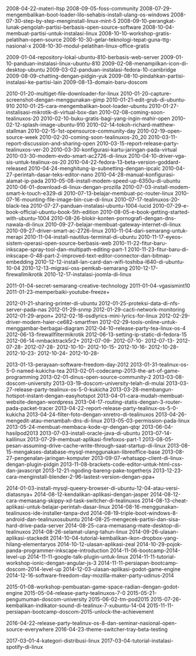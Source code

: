 2008-04-22-materi-ltsp
2008-09-05-foss-community
2008-07-29-mengembalikan-boot-loader-lilo-sehabis-install-ulang-os-windows
2008-07-30-step-by-step-menginstall-linux-mint-5
2008-09-10-perangkat-lunak-pengolah-partisi-berbasis-open-source-software
2008-10-04-membuat-partisi-untuk-instalasi-linux
2008-10-10-workshop-gratis-pelatihan-open-source
2008-10-30-gelar-teknologi-tepat-guna-ttg-nasional-x
2008-10-30-modul-pelatihan-linux-office-gratis

2009-01-04-repository-lokal-ubuntu-810-berbasis-web-server
2009-01-10-panduan-instalasi-linux-ubuntu-810
2009-02-08-menampilkan-icon-di-desktop-ubuntu
2009-03-02-panduan-instalasi-fedora-10-cambridge
2009-08-09-chatting-dengan-pidgin-yuk
2009-08-10-pindahkan-partisi-instalasi-ke-partisi-lain
2009-08-13-domain-baru-doscom

2010-01-20-multiget-file-downloader-for-linux
2010-01-20-capture-screenshot-dengan-menggunakan-gimp
2010-01-21-edit-grub-di-ubuntu-910
2010-01-25-cara-mengembalikan-boot-loader-ubuntu
2010-01-27-instalisasi-mikrotik-di-virtual-box-dan
2010-02-08-coming-soon-tealinuxos-20
2010-02-10-buku-gratis-bagi-yang-ingin-mahir-open
2010-02-12-splash-image-ubuntu-910
2010-02-14-tokoh-richard-matthew-stallman
2010-02-15-1st-opensource-community-day
2010-02-19-open-source-week
2010-02-20-coming-soon-tealinuxos-20_20
2010-03-11-report-discussion-and-sharing-open
2010-03-15-report-release-party-tealinuxos-ver-20
2010-03-30-konfigurasi-kartu-jaringan-pada-virtual
2010-03-30-modem-evdo-smart-ac2726-di-linux
2010-04-10-driver-vga-sis-untuk-tealinux-os-20
2010-04-22-fedora-13-beta-version-goddard-released
2010-04-24-menghitung-ip-subnetting-dengan-ipcalc
2010-04-27-perintah-dasar-teks-editor-nano
2010-04-28-manual-konfigurasi-alamat-ip-pada
2010-05-08-install-modem-speed-up-6350u-di-ubuntu
2010-06-01-download-di-linux-dengan-prozilla
2010-07-03-install-modem-smart-k-touch-e329-di
2010-07-13-belajar-membuat-pc-router-linux
2010-07-16-mounting-file-image-bin-cue-di-linux
2010-07-17-tealinuxos-20-black-tea
2010-07-27-panduan-instalasi-ubuntu-1004-lucid
2010-07-29-e-book-official-ubuntu-book-5th-edition
2010-08-05-e-book-getting-started-with-ubuntu-1004
2010-08-26-blokir-konten-pornografi-dengan-dns-nawala-di-linux
2010-09-27-belajar-membuat-gateway-internet-di-linux
2010-09-27-driver-smart-ac-2726-linux
2010-11-04-dari-semarang-untuk-merapi
2010-11-04-install-nautilus-terminal-di-ubuntu
2010-11-17-eyeos-sistem-operasi-open-source-berbasis-web
2010-11-22-fitur-baru-inkscape-spray-tool-dan-multipath-editing-part-1
2010-11-23-fitur-baru-di-inkscape-0-48-part-2-improved-text-editor-connector-dan-bitmap-embedding
2010-12-12-install-lan-card-dan-wifi-toshiba-l640-di-ubuntu-10-04
2010-12-13-migrasi-oss-pemkab-semarang
2010-12-17-firewallmikrotik
2010-12-17-instalasi-joomla-di-linux

2011-01-04-secret-semarang-creative-technology
2011-01-04-vgasismint10
2011-01-23-memperbaiki-youtube-freeze+

2012-01-21-sharing-printer-di-ubuntu
2012-01-25-proteksi-data-di-nfs-server-pada-nas
2012-01-29-snmp
2012-01-29-cacti-network-monitoring
2012-01-29-arpon+
2012-02-18-osdlyrics-mini-lyrics-for-linux
2012-02-29-driver-modem-haier-ce682-smartfren
2012-02-29-tools-online-untuk-menggambar-berbagai-diagram
2012-04-10-release-party-tea-linux-os-4
2012-06-13-firewallfiltermikrotik
2012-06-13-setting-ip-static-di-fedora-15
2012-06-14-nmbacktrack5r2+
2012-07-09-
2012-07-10-
2012-07-13-
2012-07-28-
2012-07-28-
2012-10-10-
2012-10-15-
2012-10-16-
2012-10-28-
2012-10-23-
2012-10-24-
2012-10-28-

2013-01-13-perayaan-software-freedom-day-2012
2013-01-31-tealinux-os-5-0-named-kukicha-tea
2013-02-01-codecamp-2013-the-art-of-game-programming
2013-02-01-dinus-open-source-community-2
2013-03-08-doscom-university
2013-03-19-doscom-university-telah-di-mulai
2013-03-27-release-party-tealinux-os-5-0-kukicha
2013-03-28-membangun-hotspot-instant-dengan-easyhotspot
2013-04-01-cara-mudah-membuat-website-dengan-wordpress
2013-04-17-routing-statis-dengan-3-router-pada-packet-tracer
2013-04-22-report-release-party-tealinux-os-5-0-kukicha
2013-04-24-filter-foto-dengan-xnretro-di-tealinuxos
2013-04-26-mengedit-atau-menambah-dns-di-linux
2013-05-03-permission-pada-linux
2013-05-24-membuat-membaca-kode-qr-dengan-qtqr
2013-06-04-hasilpod2013
2013-07-03-install-oracle-java-di-ubuntu
2013-07-14-kalilinux
2013-07-29-membuat-aplikasi-firefoxos-part-1
2013-08-05-pesan-assuming-drive-cache-write-through-saat-startup-di-linux
2013-08-15-mengakses-database-mysql-menggunakan-libreoffice-base
2013-08-27-pengenalan-jaringan-komputer
2013-09-07-whatsapp-client-di-linux-dengan-plugin-pidgin
2013-11-08-brackets-code-editor-untuk-html-css-dan-javascript
2013-12-21-ngoding-bareng-pake-togetherjs
2013-12-23-cara-menginstall-blender-2-96-lastest-version-dengan-ppa+

2014-01-03-install-mysql-queery-browser-di-ubuntu-12-04-atau-versi-diatasnya+
2014-08-12-kendalikan-aplikasi-dengan-jasper
2014-08-12-cara-memasang-skippy-xd-task-switcher-di-tealinuxos
2014-08-13-cheat-aplikasi-untuk-belajar-perintah-dasar-linux
2014-08-16-menggunakan-tealinuxos-ide-installer-tanpa-dvd
2014-08-19-triple-boot-windows-8-android-dan-tealinuxosubuntu
2014-08-25-mengecek-partisi-dan-sisa-hard-drive-pada-server
2014-08-25-cara-memasang-mate-desktop-di-tealinuxos
2014-08-26-selamat-ulang-tahun-linux
2014-09-26-ulasan-aplikasi-stackedit
2014-10-04-tutorial-kembalikan-ikon-dropbox-yang-hilang-elementaryos
2014-10-12-ulasan-aplikasi-zeal
2014-10-29-pojok-panda-programmer-inkscape-introduction
2014-11-06-bootcamp-2014-level-up
2014-11-11-google-talk-plugin-untuk-linux
2014-11-11-tutorial-workshop-ionic-dengan-angular-js-3
2014-11-11-persiapan-bootcamp-doscom-2014-level-up
2014-12-03-ulasan-aplikasi-godot-game-engine
2014-12-16-software-freedom-day-mozilla-maker-party-udinus-2014

2015-01-08-workshop-pembuatan-game-space-radian-dengan-godot-engine
2015-05-04-release-party-tealinuxos-7-0
2015-05-21-pengumuman-doscom-university
2015-06-02-tm-pod2015
2015-07-26-kembalikan-indikator-sound-di-tealinux-7-xubuntu-14-04
2015-11-11-persiapan-bootcamp-doscom-2015-unlock-the-achievement

2016-04-22-release-party-tealinux-os-8-dan-seminar-nasional-open-source-everywhere
2016-04-23-theme-switcher-tray-beta-testing

2017-03-01-4-kategori-distribusi-linux
2017-03-04-tutorial-instalasi-spotify-di-linux
